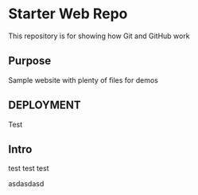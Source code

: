 # Starter Web Repo

This repository is for showing how Git and GitHub work

## Purpose

Sample website with plenty of files for demos

## DEPLOYMENT

Test


## Intro

test test test

asdasdasd
